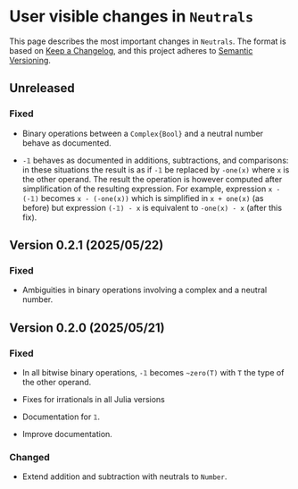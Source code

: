 # User visible changes in `Neutrals`

This page describes the most important changes in `Neutrals`. The format is based on [Keep
a Changelog](https://keepachangelog.com/en/1.1.0/), and this project adheres to [Semantic
Versioning](https://semver.org/spec).


## Unreleased

### Fixed

- Binary operations between a `Complex{Bool}` and a neutral number behave as documented.

- `-𝟙` behaves as documented in additions, subtractions, and comparisons: in these
  situations the result is as if `-𝟙` be replaced by `-one(x)` where `x` is the other
  operand. The result the operation is however computed after simplification of the
  resulting expression. For example, expression `x - (-𝟙)` becomes `x - (-one(x))` which
  is simplified in `x + one(x)` (as before) but expression `(-𝟙) - x` is equivalent to
  `-one(x) - x` (after this fix).


## Version 0.2.1 (2025/05/22)

### Fixed

- Ambiguities in binary operations involving a complex and a neutral number.


## Version 0.2.0 (2025/05/21)

### Fixed

- In all bitwise binary operations, `-𝟙` becomes `~zero(T)` with `T` the type of the other
  operand.

- Fixes for irrationals in all Julia versions

- Documentation for `𝟙`.

- Improve documentation.

### Changed

- Extend addition and subtraction with neutrals to `Number`.
